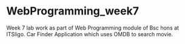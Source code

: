 # WebProgramming_week7
Week 7 lab work as part of Web Programming module of Bsc hons at ITSligo.  Car Finder Application which uses OMDB to search movie. 
